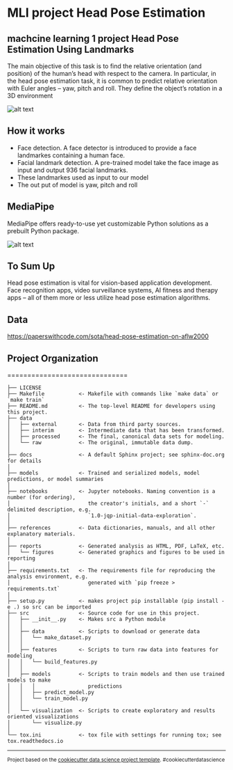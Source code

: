 MLI project  Head Pose Estimation
==============================

machcine learning 1 project
Head Pose Estimation Using Landmarks
------------
The main objective of this task is to find the relative orientation (and position) of the human’s head with respect to the camera. In particular, in the head pose estimation task, it is common to predict relative orientation with Euler angles – yaw, pitch and roll. They define the object’s rotation in a 3D environment

![alt text](https://indatalabs.com/wp-content/uploads/2021/01/2d-3d-head-pose-estimation.jpg)


How it works
------------
- Face detection. A face detector is introduced to provide a face landmarkes  containing a human face.
- Facial landmark detection. A pre-trained model take the face image as input and output 936 facial landmarks.
- These  landmarkes used as input to our model 
- The out put of model is yaw, pitch and roll

MediaPipe
------------

MediaPipe offers ready-to-use yet customizable Python solutions as a prebuilt Python package.

![alt text](https://github.com/google/mediapipe/blob/master/docs/images/mediapipe_small.png?raw=true)


To Sum Up
------------

Head pose estimation  is vital for vision-based application development. Face recognition apps, video surveillance systems, AI fitness and therapy apps – all of them more or less utilize head pose estimation algorithms.

<!-- [![Gitter](https://badges.gitter.im/Join%20Chat.svg)](https://gitter.im/meanjs/mean?utm_source=badge&utm_medium=badge&utm_campaign=pr-badge&utm_content=badge)
 -->
Data
------------
https://paperswithcode.com/sota/head-pose-estimation-on-aflw2000


Project Organization
------------

==============================

    ├── LICENSE
    ├── Makefile           <- Makefile with commands like `make data` or `make train`
    ├── README.md          <- The top-level README for developers using this project.
    ├── data
    │   ├── external       <- Data from third party sources.
    │   ├── interim        <- Intermediate data that has been transformed.
    │   ├── processed      <- The final, canonical data sets for modeling.
    │   └── raw            <- The original, immutable data dump.
    │
    ├── docs               <- A default Sphinx project; see sphinx-doc.org for details
    │
    ├── models             <- Trained and serialized models, model predictions, or model summaries
    │
    ├── notebooks          <- Jupyter notebooks. Naming convention is a number (for ordering),
    │                         the creator's initials, and a short `-` delimited description, e.g.
    │                         `1.0-jqp-initial-data-exploration`.
    │
    ├── references         <- Data dictionaries, manuals, and all other explanatory materials.
    │
    ├── reports            <- Generated analysis as HTML, PDF, LaTeX, etc.
    │   └── figures        <- Generated graphics and figures to be used in reporting
    │
    ├── requirements.txt   <- The requirements file for reproducing the analysis environment, e.g.
    │                         generated with `pip freeze > requirements.txt`
    │
    ├── setup.py           <- makes project pip installable (pip install -e .) so src can be imported
    ├── src                <- Source code for use in this project.
    │   ├── __init__.py    <- Makes src a Python module
    │   │
    │   ├── data           <- Scripts to download or generate data
    │   │   └── make_dataset.py
    │   │
    │   ├── features       <- Scripts to turn raw data into features for modeling
    │   │   └── build_features.py
    │   │
    │   ├── models         <- Scripts to train models and then use trained models to make
    │   │   │                 predictions
    │   │   ├── predict_model.py
    │   │   └── train_model.py
    │   │
    │   └── visualization  <- Scripts to create exploratory and results oriented visualizations
    │       └── visualize.py
    │
    └── tox.ini            <- tox file with settings for running tox; see tox.readthedocs.io


--------

<p><small>Project based on the <a target="_blank" href="https://drivendata.github.io/cookiecutter-data-science/">cookiecutter data science project template</a>. #cookiecutterdatascience</small></p>



